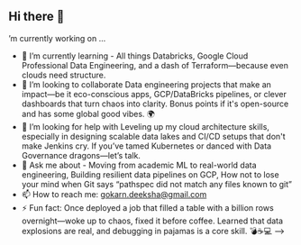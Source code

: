 ## Hi there 👋

<!--
**Deeksha-Gokarn/Deeksha-Gokarn** is a ✨ _special_ ✨ repository because its `README.md` (this file) appears on your GitHub profile.

Here are some ideas to get you started:

- 🔭 # 💫 About Me:
Currently, rebooting my Freiburg Carbon Footprint Tracker 🌱 from scratch—this time with cleaner code, smoother data pipelines, and absolutely no file path drama. Also brushing up on cloud-native data engineering, because big data deserves big dreams!<br> 


## 🌐 Socials:
[![LinkedIn](https://img.shields.io/badge/LinkedIn-%230077B5.svg?logo=linkedin&logoColor=white)](https://linkedin.com/in/www.linkedin.com/in/deeksha-gokarn-531bbb9a) [![email](https://img.shields.io/badge/Email-D14836?logo=gmail&logoColor=white)](mailto:gokarn.deeksha@gmail.com) 

# 💻 Tech Stack:
![SQLite](https://img.shields.io/badge/sqlite-%2307405e.svg?style=for-the-badge&logo=sqlite&logoColor=white) ![MySQL](https://img.shields.io/badge/mysql-4479A1.svg?style=for-the-badge&logo=mysql&logoColor=white) ![MicrosoftSQLServer](https://img.shields.io/badge/Microsoft%20SQL%20Server-CC2927?style=for-the-badge&logo=microsoft%20sql%20server&logoColor=white) ![MicrosoftSQLServer](https://img.shields.io/badge/Microsoft%20SQL%20Server-CC2927?style=for-the-badge&logo=microsoft%20sql%20server&logoColor=white) ![MySQL](https://img.shields.io/badge/mysql-4479A1.svg?style=for-the-badge&logo=mysql&logoColor=white) ![SQLite](https://img.shields.io/badge/sqlite-%2307405e.svg?style=for-the-badge&logo=sqlite&logoColor=white) ![Google Cloud](https://img.shields.io/badge/GoogleCloud-%234285F4.svg?style=for-the-badge&logo=google-cloud&logoColor=white) ![Canva](https://img.shields.io/badge/Canva-%2300C4CC.svg?style=for-the-badge&logo=Canva&logoColor=white) ![Adobe](https://img.shields.io/badge/adobe-%23FF0000.svg?style=for-the-badge&logo=adobe&logoColor=white) ![Adobe Acrobat Reader](https://img.shields.io/badge/Adobe%20Acrobat%20Reader-EC1C24.svg?style=for-the-badge&logo=Adobe%20Acrobat%20Reader&logoColor=white) ![Adobe After Effects](https://img.shields.io/badge/Adobe%20After%20Effects-9999FF.svg?style=for-the-badge&logo=Adobe%20After%20Effects&logoColor=white) ![Matplotlib](https://img.shields.io/badge/Matplotlib-%23ffffff.svg?style=for-the-badge&logo=Matplotlib&logoColor=black) ![Pandas](https://img.shields.io/badge/pandas-%23150458.svg?style=for-the-badge&logo=pandas&logoColor=white) ![NumPy](https://img.shields.io/badge/numpy-%23013243.svg?style=for-the-badge&logo=numpy&logoColor=white) ![Git](https://img.shields.io/badge/git-%23F05033.svg?style=for-the-badge&logo=git&logoColor=white) ![GitHub](https://img.shields.io/badge/github-%23121011.svg?style=for-the-badge&logo=github&logoColor=white) ![GitLab](https://img.shields.io/badge/gitlab-%23181717.svg?style=for-the-badge&logo=gitlab&logoColor=white) ![GitHub Actions](https://img.shields.io/badge/github%20actions-%232671E5.svg?style=for-the-badge&logo=githubactions&logoColor=white) ![Bitbucket](https://img.shields.io/badge/bitbucket-%230047B3.svg?style=for-the-badge&logo=bitbucket&logoColor=white) ![PlayStation Network](https://img.shields.io/badge/PSN-%230070D1.svg?style=for-the-badge&logo=Playstation&logoColor=white) ![Jira](https://img.shields.io/badge/jira-%230A0FFF.svg?style=for-the-badge&logo=jira&logoColor=white) ![Notion](https://img.shields.io/badge/Notion-%23000000.svg?style=for-the-badge&logo=notion&logoColor=white) ![Confluence](https://img.shields.io/badge/confluence-%23172BF4.svg?style=for-the-badge&logo=confluence&logoColor=white)
# 📊 GitHub Stats:
![](https://github-readme-stats.vercel.app/api?username=Deeksha-Gokarn&theme=nightowl&hide_border=false&include_all_commits=false&count_private=false)<br/>
![](https://nirzak-streak-stats.vercel.app/?user=Deeksha-Gokarn&theme=nightowl&hide_border=false)<br/>
![](https://github-readme-stats.vercel.app/api/top-langs/?username=Deeksha-Gokarn&theme=nightowl&hide_border=false&include_all_commits=false&count_private=false&layout=compact)

## 🏆 GitHub Trophies
![](https://github-profile-trophy.vercel.app/?username=Deeksha-Gokarn&theme=radical&no-frame=false&no-bg=false&margin-w=4)

---
[![](https://visitcount.itsvg.in/api?id=Deeksha-Gokarn&icon=0&color=0)](https://visitcount.itsvg.in)

<!-- Proudly created with GPRM ( https://gprm.itsvg.in ) -->’m currently working on ...
- 🌱 I’m currently learning - All things Databricks, Google Cloud Professional Data Engineering, and a dash of Terraform—because even clouds need structure.<br>
- 👯 I’m looking to collaborate Data engineering projects that make an impact—be it eco-conscious apps, GCP/DataBricks pipelines, or clever dashboards that turn chaos into clarity. Bonus points if it's open-source and has some global good vibes. 🌍<br>
- 🤔 I’m looking for help with Leveling up my cloud architecture skills, especially in designing scalable data lakes and CI/CD setups that don't make Jenkins cry. If you’ve tamed Kubernetes or danced with Data Governance dragons—let’s talk.<br>
- 💬 Ask me about - Moving from academic ML to real-world data engineering, Building resilient data pipelines on GCP, How not to lose your mind when Git says “pathspec did not match any files known to git”
- 📫 How to reach me: gokarn.deeksha@gmail.com
- ⚡ Fun fact: Once deployed a job that filled a table with a billion rows overnight—woke up to chaos, fixed it before coffee. Learned that data explosions are real, and debugging in pajamas is a core skill. 💣☕💻
-->
